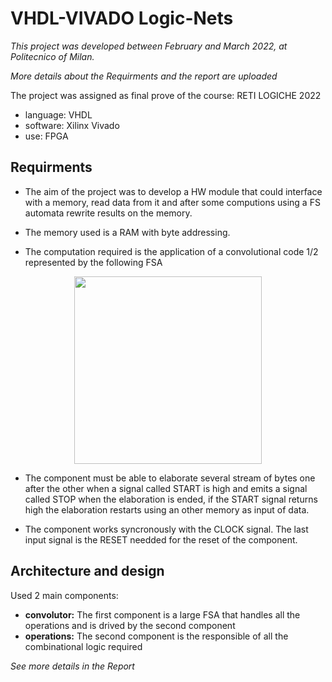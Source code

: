 # VHDL-VIVADO Logic-Nets

*This project was developed between February and March 2022, at Politecnico of Milan.*

*More details about the Requirments and the report are uploaded*

The project was assigned as final prove of the course: RETI LOGICHE 2022
- language: VHDL
- software: Xilinx Vivado
- use: FPGA
 
 
 
## Requirments

- The aim of the project was to develop a HW module that could interface with a memory, read data from it and after some computions using a FS automata 
rewrite results on the memory.

- The memory used is a RAM with byte addressing.
 - The computation required is the application of a convolutional code 1/2 represented by the following FSA


<p align="center"> <img height="300" src="https://user-images.githubusercontent.com/101199598/195575826-b26899bb-9277-4b01-a8cb-91184c7f6235.png">
 </p>


- The component must be able to elaborate several stream of bytes one after the other when a signal called
START is high and emits a signal called STOP when the elaboration is ended, if the START signal returns high
the elaboration restarts using an other memory as input of data.

- The component works syncronously with the CLOCK signal. The last input signal is the RESET needded for the reset
of the component.

## Architecture and design

Used 2 main components: 
  - **convolutor:** The first component is a large FSA that handles all the operations and is drived by the second component
  - **operations:** The second component is the responsible of all the combinational logic required
  
*See more details in the Report*



